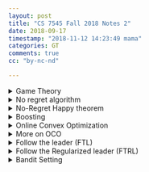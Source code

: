 ```yaml
---
layout: post
title: "CS 7545 Fall 2018 Notes 2"
date: 2018-09-17
timestamp: "2018-11-12 14:23:49 mama"
categories: GT
comments: true
cc: "by-nc-nd"

---
```


<details markdown="block"><summary>Game Theory </summary>

Def: A two player (finite strategy) game is given by a pair of matrices

$$
N \in \mathbb{R}^{n\times m}, M \in \mathbb{R}^{n\times m}
$$

where

$$
M_{i,j} = \text{payoff to player 1 if } p_1 \text{ selects action } i \text{ and } p_2 \text{ selects action } j
$$

Let's draw $$ M $$ here

$$
M = \begin{bmatrix}
  m_{1,1} & \cdots & m_{1,m} \\
  m_{2,1} & \cdots & m_{2,m} \\
  m_{3,1} & \cdots & m_{3,m} \\
  m_{4,1} & \cdots & m_{4,m} \\
  m_{5,1} & \cdots & m_{5,m} \\
  \vdots & \vdots & \vdots \\
  m_{n,1} & \cdots & m_{n,m} \\
\end{bmatrix}
$$

Note: $$ \textbf{p}^T M \textbf{q} $$ is the expected gain of player 1 if $$p_i$$ is probability of prayer 1 taking action $$i$$ and $$q_j$$ is the probability of player 2 taking action $$j$$


Def: A game is zero sum if

$$ N = -M $$

Def: A Nash equilibrium is a pair $$\widetilde{p} \in \Delta_n, \widetilde{q} \in \Delta_m, $$ s.t.

$$
\forall p \in \Delta_n, \widetilde{p}^T M \widetilde{q} \geq p^T M \widetilde{q}
$$


$$
\forall q \in \Delta_m, \widetilde{p}^TN\widetilde{q} \geq \widetilde{p}^TNq
$$

Nash's theorem: There exist a (possibly non-unique) Nash equilibrium for any 2-player game.

Von Neumann's min-max theorem:

$$ ∀M \in \mathbb{R}^{n× m}, \min_{p\in \Delta_n} \max_{q\in \Delta_m} p^T M q = \max_{q\in \Delta_m} \min_{p\in \Delta_n} p^T M q  $$

</details>

<details markdown="block"><summary>No regret algorithm</summary>

We say that an algorithm $$ \mathcal{A} $$ is no-regret if $$ \forall \ell_1 \ldots \ell_T \ldots \in [0,1] $$ with $$ \textbf{p}^t \in \Delta_n $$ chosen as $$ \textbf{p}^t \leftarrow \mathcal{A}(\ell_1,\ldots,\ell_{t-1}) $$

$$
\frac{1}{T} \left( \sum_{t=1}^T{\textbf{p}^t \cdot \boldsymbol{\ell}^t} - \min_{p\in \Delta_n}{\sum_{t=1}^{T}{\textbf{p} \cdot \boldsymbol{\ell}^t}} \right) = \epsilon_T = O(1)
$$

+ Observe:

  $$ \min_{p\in \Delta_n}{\sum_{t=1}^{T}{\textbf{p}^t \cdot \boldsymbol{\ell}_t}} = \min_{i=1\ldots n}{\sum_{t=1}^{T}{\textbf{e}_i \cdot \boldsymbol{\ell}^t}} $$

+ Note:

  + EWA is as no-regret algorithm with $$ \epsilon_T \leq \frac{\log N + \sqrt{2 T \log N}}{T} = \frac{\log N}{T} + \sqrt{\frac{2\log N}{T}} $$
  + No regret algorithm performs well even in worst case ( e.g. loss chosen against p )

</details>

<details markdown="block"><summary>No-Regret Happy theorem</summary>

  <!-- % M_{i,j} \in [0, 1] $$ (optional, required for EWA) -->

  + Let $$ M $$ be $$ \mathbb{R}^{n\times m},\,\, \mathcal{A} $$ be a no-regret algorithm.

  + For $$ t = 1 \ldots T $$,

    + $$ \textbf{p}^t $$ is chosen as $$ \mathcal{A}(\ell_1,\ldots,\ell_{t-1}), \text{ where } \ell_s = Mq_s (s = 1\ldots t-1) $$
    + $$ \textbf{q}^t $$ is chosen as $$ \textbf{q}^t = \operatorname*{argmax}_{\textbf{q}\in \Delta_m}{\textbf{p}^t \cdot \textbf{M} \textbf{q}}\;\;\;\; \text{ a.k.a.most adversary nature} $$

  + Q1: How happy is q

    $$
    \begin{aligned}
      \frac{1}{T}\sum_{t=1}^{T}{\textbf{p}^t \cdot \textbf{M} \textbf{q}^t } &= \frac{1}{T} \sum_{t=1}^{T}{\max_{\textbf{q}}\textbf{p}^t\cdot \textbf{M} \textbf{q}} \\
      &≥ \frac{1}{T}\max_{\textbf{q}}{\sum_{t=1}^{T}{(\textbf{p}^t \cdot \textbf{M} \textbf{q})}} \\
      &= \frac{1}{T}\max_{\textbf{q}}{\sum_{t=1}^{T}{(\textbf{p}^t)}} \cdot \textbf{M} \textbf{q} = \max_{\textbf{q}}{ \bar{\textbf{p}} } \cdot \textbf{M} \textbf{q} \\
      &≥ \min_{\textbf{p}}\max_{\textbf{q}} \textbf{p}\cdot \textbf{M} \textbf{q}
    \end{aligned}
    $$

  + Q2: How happy is p

    $$
    \begin{aligned}
      \frac{1}{T}\sum_{t=1}^{T}{\textbf{p}^t \cdot \textbf{M} \textbf{q}^t} &= \frac{1}{T}\sum_{t=1}^{T}{\textbf{p}^t \cdot \boldsymbol{\ell}^t} & \\
      &= \frac{1}{T}\min_{\textbf{p}}{\sum_{t=1}^{T}{\textbf{p}\cdot \boldsymbol{\ell}^t}} + \epsilon_T & \text{ by definition of no regret} \\
      &= \min_{\textbf{p}}{\frac{1}{T} \sum_{t=1}^{T}{\textbf{p} \cdot \textbf{M} \textbf{q}^t}} + \epsilon_T & \\
      &= \min_{\textbf{p}}{\textbf{p} \cdot \textbf{M} \bar{\textbf{q}}} + \epsilon_T & \\
      &≤ \max_{\textbf{q}} \min_{\textbf{p}} \textbf{p} \cdot \textbf{M} \textbf{q} + \epsilon_T
    \end{aligned}
    $$

  + To summarize:

  $$ \begin{aligned}
    \nu^*
    &= \min_{\textbf{p}}\max_{\textbf{q}} \textbf{p}\cdot \textbf{M} \textbf{q} \\
    &\leq \max_{\textbf{q}}{ \bar{\textbf{p}} } \cdot \textbf{M} \textbf{q} \\
    &\leq \frac{1}{T}\sum_{t=1}^{T}{\textbf{p}^t \cdot \textbf{M} \textbf{q}^t} \\
    &\leq \min_{\textbf{p}}{\textbf{p} \cdot \textbf{M} \bar{\textbf{q}}} + \epsilon_T \\
    &\leq \max_{\textbf{q}} \min_{\textbf{p}} \textbf{p} \cdot \textbf{M} \textbf{q} + \epsilon_T \\
    &= \nu^*+\epsilon_T
    \end{aligned}
  $$

  + Corollary:

    $$ \bar{\textbf{p}} $$ and $$ \overline{\textbf{q}} $$ are $$ \epsilon_T $$-optimal Nash eq.

</details>

<details markdown="block"><summary>Boosting</summary>

Given $$ \textbf{x}_1,\ldots,\textbf{x}_n \in \mathcal{X} $$, $$ \textbf{y}_1,\ldots, \textbf{y}_n \in \{0,1\} $$, Hypothesis class $$ H = \{ h_1,\ldots,h_m \} $$ where $$ h : \mathcal{X} \mapsto \{ -1, 1 \} $$

+ Weak Learner Assumption:

  $$ ∀ \textbf{p} \in \Delta_n,\, ∃ h \in H,\,\text{s.t. if } \textbf{x}_i \text{ show up with probability } p_i,\text{ then } $$

  $$ \operatorname{Pr}\{ h(\textbf{x}_i) \neq y_i \} \leq \frac{1}{2} - \frac{\gamma}{2},\;\; \gamma > 0 $$

  Which is:

  $$ ∀ \textbf{p} \in \Delta_n,\, ∃ h \in H,\,\text{s.t. } \sum_{i}{p_i\frac{y_ih(\textbf{x}_i) + 1}{2}} \leq \frac{1}{2} - \frac{\gamma}{2} $$

  Alternatively:

  $$ ∀ \textbf{p} \in \Delta_n,\, ∃ h \in H,\,\text{s.t. } \gamma \leq \sum_{i}{p_iy_ih(\textbf{x}_i)} $$

+ Strong Learning Assumption: exist $$ \textbf{q} \in \Delta_m $$, s.t. $$ ∀ i = 1\ldots n,\ $$

  $$
    \sum_{h\in H}{\textbf{q}_h \cdot h(\textbf{x}_i) y_i} > 0
  $$

+ Proof of $$ WLA \implies SLA $$

  Define $$ \textbf{M} \in \{ -1, 1 \}^{n×m} $$, $$ \textbf{M}_{i,j} = h_j(\textbf{x}_i)y_i $$, then

  $$ \sum_{i}{p_iy_ih_j(\textbf{x}_i)} = \textbf{p} \cdot \textbf{M} \textbf{e}_j $$

  WLA says for any $$ \textbf{p} $$ this is a $$j$$, we have

  $$ \gamma \leq \min_{\textbf{p} \in \Delta_n}{\textbf{p} \cdot \textbf{M} \textbf{e}_j} \leq \min_{\textbf{p} \in \Delta_n}\max_{\textbf{q} \in \Delta_n}{\textbf{p} \cdot \textbf{M} q} $$

  So

  $$ 0 < \gamma \leq \max_{\textbf{q} \in \Delta_n}\min_{\textbf{p} \in \Delta_n}{\textbf{p} \cdot \textbf{M} q} $$

  which is strong Learner assumption:

  $$ \exists q \in \Delta_n \text{ s.t. } 0 < \min_{\textbf{p} \in \Delta_n}{\textbf{p}^T \textbf{M} q} $$

+ How to find $$ \textbf{q} $$

  If we use a **no-regret algorithm** to learn p that **maximize** error of prediction (a.k.a minimizing $$\textbf{p⋅Mq}$$), and we choose $$\textbf{q}$$ according to $$\textbf{p}$$ to maximize $$\textbf{p⋅Mq}$$, then by no regret happy theorem

  $$ \gamma - \epsilon_T = \min_{\textbf{p}}\max_{\textbf{q}} \textbf{p}\cdot \textbf{M} \textbf{q} - \epsilon_T \leq \min_{\textbf{p}}{\textbf{p} \cdot \textbf{M} \overline{\textbf{q}}} $$

  So, whenever $$ \epsilon_T < \gamma, \overline{\textbf{q}} $$ is what we need.

+ Boosting by Majority Algorithm:

  We use EWA as the no-regret algorithm. (Note: EWA requires that $$\textbf{M} \in [0,1]^{n\times m}$$ but here $$ \textbf{M} \in \{-1,1\}^{n\times m}$$. the professor promise it will work somehow. My thought is that let $$\textbf{M}' = \frac{\textbf{M}+\textbf{1}}{2}$$, then $$ \textbf{p} \cdot \textbf{M}' \textbf{q} = \textbf{p} \cdot \frac{\textbf{M}+\textbf{1}}{2} \textbf{q} = \frac{1}{2} \textbf{p} \cdot \textbf{Mq} + \underbrace{\textbf{p} \cdot \textbf{1q}}_{=1!} $$, so optimal $$ \textbf{q} $$ for $$ \textbf{M}' $$ is also optimal for $$ \textbf{M} $$ )

  Let $$ T > \frac{2\log N}{\gamma^2} $$ (which somehow $$\epsilon_T < \gamma$$ at this point), $$ \textbf{w}^1 = 1$$, For $$ t = 1 \ldots T $$,
  Let

  $$
  \begin{aligned}
    \textbf{p}^t &= \frac{\textbf{w}^t}{\| \textbf{w}^t \|_1} & \\
    h_t &= \operatorname*{argmax}_{h\in \mathcal{H}}{\sum_{i=1}^{N}{\textbf{p}^t_ih(\textbf{x}_i)y_i}} & \text{ we should choose q to maximize } \textbf{p}\cdot \textbf{Mq} \\
    & &\text { but optimal value always happen at corner } \\
    & &\text { which is equivalent to choose best } h_t \\
    \textbf{w}^{t+1}_i &= \textbf{w}^t_i \exp{ \left( -\eta h_t(\textbf{x}_i)y_i \right) } &
  \end{aligned} $$

  Output $$ \overline{h_T} = \frac{1}{T}\sum_{t=1}^{T}{h_t} $$

</details>
<details markdown="block"><summary>Online Convex Optimization</summary>

+ Settings

  Let a set $$ \mathcal{K} \subset \mathbb{R}^d $$ be **convex** and **compact**.

  + For $$ t = 1\ldots T$$,

    + Algorithm select $$ \textbf{x}_t \in \mathcal{K} $$
    + Nature select ***convex function*** $$ f_t : \mathcal{K} \mapsto \mathbb{R} $$

  Let Regret be $$ \left(\sum_{1}^{T}{f_t(\textbf{x}_t)} \right) - \min_{\textbf{x}\in \mathcal{K}}{\sum_{t=1}^{T}{f_t(\textbf{x})}} $$

  + Note:

    + This is more general than experts setting (hedge setting)
    + e.g.: set $$ \mathcal{K} = \Delta_n,\, f_t(\textbf{x}) = \ell_t \cdot \textbf{x} $$

+ Online Gradient Descent Algorithm (OGD)

  + Define

    $$ \operatorname{Proj}_{\mathcal{K}}{x} = \operatorname*{argmin}_{y\in \mathcal{K}}{\|y-x\|_2} $$

    Note: $$ \forall \textbf{z} \in \mathcal{K}, \forall \textbf{y} $$:

    $$ \| \operatorname{Proj}(\textbf{y}) - z\|_2 \leq \|y-z\|_2 $$

  + OGD Algorithm

    Let $$ \textbf{x}_0 $$ be arbitrary $$ \textbf{x} \in \mathcal{K} $$,

    $$ \textbf{x}_{t+1} = \operatorname{Proj}_{\mathcal{K}}{x_t-\eta \nabla_t \text{ where } \nabla_t = \nabla f_t(\textbf{x}_t)} $$

  + Theorem

    Assume $$ \| \nabla f(\textbf{x}_t) \| \leq G,\, \|\textbf{x}_0 - \textbf{x}^* \| \leq D \,(\forall \textbf{x}^* \in \mathcal{K}) $$, then

    $$ \operatorname{Regret}_T(\text{OGD}) \leq GD\sqrt{T} $$

  + Proof

    Notice that

    $$ \begin{aligned}
      \frac{1}{2} \| \textbf{x}_{t+1} - \textbf{x}^* \|^2
      &= \frac{1}{2} \| \operatorname{Proj}_{\mathcal{K}}{\textbf{x}_t - \eta \nabla_t} - \textbf{x}^* \|^2 \\
      &\leq \frac{1}{2} \| \textbf{x}_t-\eta \nabla_t - \textbf{x}^* \|^2 \\
      &= \frac{1}{2} (\textbf{x}_t - \textbf{x}^* - \eta \nabla_t) \cdot (\textbf{x}_t - \textbf{x}^* - \eta \nabla_t) \\
      &= \frac{1}{2} \| \textbf{x}_t - \textbf{x}^* \|^2 + \frac{\eta^2}{2}\| \nabla_t\|^2 - \eta \nabla_t \cdot ( \textbf{x}_t - \textbf{x}^* ) \\
      & & \\
      \eta \nabla_t \cdot ( \textbf{x}_t - \textbf{x}^* )
      &\leq \frac{1}{2} \left( \| \textbf{x}_t - \textbf{x}^* \|^2 - \| \textbf{x}_{t+1} - \textbf{x}^* \|^2 \right) + \frac{\eta^2}{2}\| \nabla_t\|^2
    \end{aligned}$$

    Also notice that if $$ f $$ is convex, then $$ f(\textbf{x}^*) - f(\textbf{x}) \geq \nabla f(\textbf{x})(\textbf{x}^* - \textbf{x}) $$, so

    $$ \nabla_t \cdot ( \textbf{x}_t - \textbf{x}^* ) \geq f(\textbf{x}_t) - f(\textbf{x}^*) $$

    So

    $$ \begin{aligned}
      \operatorname{Regret}_T(\text{OGD}) &= \sum { f(\textbf{x}_t) - f(\textbf{x}^*) } \\
      &\leq \sum_{t=1}^{T} {\nabla_t \cdot ( \textbf{x}_t - \textbf{x}^* ) } \\
      &\leq \sum_{t=1}^{T} { \left( \frac{1}{2\eta} \left( \| \textbf{x}_t - \textbf{x}^* \|^2 - \| \textbf{x}_{t+1} - \textbf{x}^* \|^2 \right) + \frac{\eta}{2}\| \nabla_t\|^2 \right) } \\
      &\leq \sum_{t=1}^{T} { \frac{1}{2\eta} \left( \| \textbf{x}_t - \textbf{x}^* \|^2 - \| \textbf{x}_{t+1} - \textbf{x}^* \|^2 \right) } + \frac{\eta}{2} TG^2 \\
      &\leq \frac{1}{2\eta} \left( (\underbrace{\| \textbf{x}_1 - \textbf{x}^* \|^2}_{\leq D^2} + \underbrace{ - \| \textbf{x}_{T+1} - \textbf{x}^* \|^2 }_{\leq 0} \right) + \frac{\eta}{2} TG^2 \\
      &\leq \frac{1}{2\eta} D^2 + \frac{\eta}{2} TG^2 \\
    \end{aligned}$$

    Set $$ \eta = \frac{D}{G\sqrt{T}} $$, we have

    $$ \operatorname{Regret}_T(\text{OGD}) \leq DG\sqrt{T} $$

</details>

<details markdown="block"><summary>More on OCO</summary>

*[OCO]: Online Convex Optimization

+ {: .foldme } Convex optimization to OCO

  In this setting, we want to minimize a convex loss function $ f $ over a convex compact set $$ \mathcal{K} $$

  We use OCO.

  For $$ t = 1, \ldots, T $$, an algorithm choose $ x_t $,
  Nature then show $ f_t = f $ (a.k.a, always show the same loss function)  
  After $$T$$ round, output $$ \overline{x_T} = \frac{1}{T}\sum_{t=1}^{T}{x_t} $$

  + Claim:

    $$ f(\overline{x_t}) - \mathop{\operatorname{min}}_{x \in \mathcal{K}}{f(x)} \leq \frac{1}{T} \operatorname{Regret}_T $$

  + Proof: (easy)

    $$
    \begin{aligned}
      f(\overline{x_t})
      &\leq \frac{1}{T} \sum_{t=1}^{T}{f(x_t)} & \text{ by convexity} \\
      &= \frac{1}{T}\sum_{t=1}^{T}{f_t(x_t)} & \\
      &= \frac{1}{T} \left( \sum_{t=1}^{T}{f_t(x^*) } + \operatorname{Regret}_T \right) & \\
      &= \frac{1}{T} \left( \sum_{t=1}^{T}{f(x^*) } + \operatorname{Regret}_T \right) & \\
      &= f(x^*) + \frac{1}{T} \operatorname{Regret}_T &
    \end{aligned}
    $$

+ {: .foldme } Learning in stocastic setting

  Learning in stocastic setting can reduces to OCO

  In Stochastic learning setting, we want to find a parameter from a predefined parameter set to minimize the expected loss.
  (e.g., find a parameter of nerual network parameters to minimize classification errors)

  Under conditions of 1. loss function are convex, 2. parameter space is convex; this problem can be reduced to OCO.

  + Settings:

    Let $$ X,Y $$ be domain of data and set of labels.  
    Let $$ (X,Y) \sim D $$, which means that X,Y are generated i.i.d from distribution D. 
    Let $$ h_θ $$ be a hypothesis function that maps form $$ X $$ to $$Y$$ parameterized by $$ θ $$.  
    Let $$ \mathcal{H} $$ be the set of all $$ h $$, a.k.a, $$ \mathcal{H} = \{ h_θ \vert θ \in Θ \} $$  
    Let $$ \ell(h_θ, x, y) $$ be the loss if we use $$ h_θ $$ on point $$ (x,y) $$  
    Let $$ \ell(h_θ, x, y) $$ be convex in $$ θ $$ (In realistic scenarios, this may not always be true)

    Define Risk of $$θ$$:

    $$ \mathcal{L}(θ) = \mathop{\operatorname{\mathbb{E}}}_{(x,y)\sim D}{\ell(h_θ, x, y)} $$

    **Note: ** $$ \mathcal{L}(θ) $$ ** is convex!!**

    We want to find $$ \hat{θ} $$ from $$ T $$ data points (i.i.d from some distribution) s.t.

    $$
    \mathcal{L}(\hat{θ}) - \mathcal{L(θ^*)} \leq ε \\
    \text{where } θ^* = \mathop{\operatorname{min}}_{θ}{\mathcal{L}(θ)} \leq ε
    $$

  + Algorithm:

    For $$ t = 1,\ldots,T $$,  
    select $$ θ_t $$ using OCO,  
    then observe $$ (x_t, y_t) $$, (note: it is important not to observe $$(x_t, y_t)$$ in advance.  
    then set loss function $$ f_t(θ_t) = \ell(h_{θ_t}, x_t, y_t) $$,  
    then output $$ \hat{θ} = \frac{1}{T}\sum_{t=1}^{T}{θ_t} $$

    Can we say anything about $$\hat{θ}$$? No, because it is heavily dependent on specific $$x_1,y_1,\ldots,y_1,y_t$$

    We Can Only something about the Expectation of $$\hat{θ}$$


    We want to proof

    $$
    \mathop{\operatorname{\mathbb{E}}}_{(x_1, y_1), \ldots, (x_t, y_t) \sim D}{[\mathcal{L}(\hat{θ})]} - \mathcal{L}(θ^*) \leq \frac{1}{T} \mathop{\operatorname{\mathbb{E}}}_{(x_1, y_1), \ldots, (x_t, y_t) \sim D}{[\text{Regret}_T]}
    $$

    It is too long to write $${\displaystyle \mathop{\operatorname{\mathbb{E}}}_{(x_1, y_1), \ldots, (x_t, y_t) \sim D} }$$, Let's use the notation $$ {\displaystyle \mathop{\operatorname{\mathbb{E}}}_{all}} $$ 

  + Proof:

    $$
    \begin{aligned}
      \mathop{\operatorname{\mathbb{E}}}_{all}{\mathcal{L}(\hat{θ})}
      &= \mathop{\operatorname{\mathbb{E}}}_{all}{\mathcal{L}\left(\frac{1}{T}\sum_{t=1}^{T}{θ_t}\right)} \\
      &\leq \mathop{\operatorname{\mathbb{E}}}_{all}{\frac{1}{T} \sum_{t=1}^{T}{\mathcal{L} \left( θ_t \right)}} & \\
      &= \frac{1}{T} \sum_{t=1}^{T} \mathop{\operatorname{\mathbb{E}}}_{all}\mathop{\operatorname{\mathbb{E}}}_{(x,y)\sim D}{\ell(h_{θ_t}, x, y)} & \\
      &= \frac{1}{T} \sum_{t=1}^{T} \mathop{\operatorname{\mathbb{E}}}_{all}{\ell(h_{θ_t}, x_t, y_t)} & \text{ tricky part }\\
      &= \mathop{\operatorname{\mathbb{E}}}_{all}{\frac{1}{T} \sum_{t=1}^{T} \ell(h_{θ_t}, x_t, y_t)} & \text{} \\
      &= \mathop{\operatorname{\mathbb{E}}}_{all}{\frac{1}{T} \sum_{t=1}^{T} \left( \mathop{\operatorname{min}}_{θ}{\ell(h_{θ}, x_t, y_t)} + \mathop{\operatorname{Regret}_T} \right) } & \text{} \\
      &\leq \mathop{\operatorname{\mathbb{E}}}_{all}{\frac{1}{T} \sum_{t=1}^{T} \left( \ell(h_{θ^*}, x_t, y_t) + \mathop{\operatorname{Regret}_T} \right) } & \text{ for any }θ^* \\
      &= \mathcal{L}(θ^*) + \mathop{\operatorname{\mathbb{E}}}_{all}{\frac{1}{T} \mathop{\operatorname{Regret}_T} } & \text{} \\
    \end{aligned}
    $$

</details>

<details markdown="block"><summary>Follow the leader (FTL)</summary>

  *[FTL]: Follow the leader

  + Algorithm

    $$ x_t = \operatorname{arg}\min_{x\in K}{\sum_{s=1}^{t-1}{f_s(x)}} $$

    Claim:

    $$ \text{Regret} \leq \sum_{t=1}^{T}{f_t(x_t) - f_t(x_{t+1})} $$

    Proof By induction.

    + T = 1:

      $$ \text{Regret}_T(\text{FTL}) = f_1(x_1) - f_1(x_2) $$

    + T > 1

      $$
      \begin{aligned}
        \text{Regret}_T(\text{FTL})
        &= \sum_{t=1}^{T}{f_t(x_t) - \sum_{t=1}^{T}f_t(x_{T+1})} \\
        &= \sum_{t=1}^{T}{\left( f_t(x_t) - f_t(x_{T+1}) \right) } \\
        &= \sum_{t=1}^{T-1}{ \left( f_t(x_t) - f_t(x_{T+1}) \right) } + f_T(x_T) - f_T(x_{T+1}) \\
        &\leq \sum_{t=1}^{T-1}{ \left( f_t(x_t) - f_t(x_{T}) \right) } + f_T(x_T) - f_T(x_{T+1}) \\
        &= \mathop{\operatorname{Regret}_{T-1}} + f_T(x_T) - f_T(x_{T+1}) \\
        &\leq \sum_{t=1}^{T-1}{ \left( f_t(x_t) - f_t(x_{t+1}) \right) } + f_T(x_T) - f_T(x_{T+1}) \\
        &= \sum_{t=1}^{T}{ \left( f_t(x_t) - f_t(x_{t+1}) \right) } 
      \end{aligned}
      $$

  + {: .foldme } FTL example

    Data $ z_t $ reveal one by one.  
    Predict the $ \mu $.

    See [scribed lecture](/pdfs/GT2018FALL7545lec12_scribe_notes.pdf)

  + {: .foldme } Linear loss is harder:

    Let $$ \widetilde{f}_t(x) = \nabla_{x_t}f_t(x-x_t) + f_t(x_t) $$

    Note that:
    
    + $$ \widetilde{f}_t(x) = f_t(x_t) $$.
    + $$ \widetilde{f}_t(u) \leq f_t(u) $$
    + $$ \sum{ \left( f_t(x_t) - f_t(u) \right) \leq \sum { \left( \widetilde{f}_t(x_t) - \widetilde{f}_t(u) -  \right) } } $$.

    Hence, Linear loss is larger (harder)

  + {: .foldme } Bad performance (linear regret) in Linear loss

    Example:

    $$ X \in [-1, 1] $$, loss function

    $$
    f_t(X) = \begin{cases}
      \frac{1}{2}X & \text{ when } t=1 \\
      -X & t = 2,4,6,\ldots \\
      X & t = 3,5,7,\ldots
    \end{cases}
    $$
</details>

<details markdown="block"><summary>Follow the Regularized leader (FTRL)</summary>

  + {: .notfoldme } Follow the Regularized Leader (FTRL)

    *[FTRL]: Follow the Regularized Leader

    $$
      x_{t+1} = \mathop{\operatorname{argmin}}_{x\in \mathcal{K}}{\sum_{s=1}^{t}{\eta f_s(x) + R(x)}}
    $$

    Assume $$ f_s $$ is linear, which is the hardest case, let $$ f_s(x) $$ be $$ (g_s \cdot x) $$

    + Lemma: \eta g_t\cdot(x_t-u) = D_R(u, x_t) - D_R(u, x_{t+1}) + D_R(x_t, x_{t+1})

    + Proof: TODO

    + $$ \Other \Lemma \TODO $$.

</details>

<details markdown="block"><summary>Bandit Setting</summary>

  <!-- % Lecture 14 -->

  + Expert Setting: full info feedback:

    We know the loss function. a.k.a, we know what would happen if we chose another $$x_t$$

  + Bandit Setting: feedback limited to chosen action

    Protocal:

    We have n actions (called ***arms***), for t = 1 ... T, algorithm selects $$ i_t $$; Nature reveal $$ \ell_{i_t}^{t} $$ from unobserved $$\ell^{t} \in [0,1]^n$$

    + subsetting adversarial: $$ \ell^t $$ chosen arbitrarily, but in advance.
    + subsetting stochastic: $$ \ell^t_i \sim \mathcal{D}_i (i.i.d)$$

  + {: .foldme } EXP3 algorithm

    For adversarial settings.
    
    (Note this is different from the original paper)

    + Algorithm

      N: actions (also called arms); T: time, $$ \ell \in [0,1] $$: loss

      <pre id="EXP3-alg" class="render-pseudocode" style="display:none">
        \begin{algorithm}
        \caption{EXP3-Abernethy}
        \begin{algorithmic}
          \STATE $\boldsymbol{w}^0 = \boldsymbol{1}$ \COMMENT{Weight vector, N 1s}
          \FOR{$t = 1$ \TO $T$}
            \STATE $p_i^t = \frac{w_i^t}{\sum_{i=1}^{N}{w_i^t}}$
            \STATE $\text{Sample } I_t \sim \boldsymbol{p}^t$ \COMMENT{ Index at time t}
            \STATE $\text{Observe } \ell_{I_t}^t $
            \STATE $\text{Estimate } \hat{\boldsymbol{\ell}}^t = \begin{bmatrix} 0,0,\cdots,0,\frac{\ell^t_{I_t}}{p^t_{I_t}},0,\cdots,0 \end{bmatrix}^\top $
            \COMMENT {Note: \textbf{unbiased} estimate since $\mathop{\operatorname{\mathbb{E}}}{[\hat{\boldsymbol{\ell}}^t]} = \boldsymbol{\ell}^t$}
            \STATE $ \boldsymbol{w}^{t+1} = \boldsymbol{w}\, .* \exp {-\eta \hat{\boldsymbol{\ell}}^t } $ \COMMENT {element wise product, eq to $w_i^{t+1} = w_i^t e^{-\eta \ell_i^t}$}
          \ENDFOR
        \end{algorithmic}
        \end{algorithm}
      </pre>

    + {: .foldme open="" } Theorem: $$ \mathop{\operatorname{\mathbb{E}}}{[\sum_{t=1}^{T}{\ell_{i_t}^t - \ell_{i^*}^t}]} \leq \frac{\log n}{\eta} + \frac{\eta}{2}Tn $$

      Cookup potential:

      $$
      \Phi_t = - \frac{1}{\eta} \log \left( \sum_{i=1}^{N}{w^t_i} \right)
      $$

      Note in the following deduction, we reach time t. $$ \boldsymbol{w}^t $$ is fixed, hence $$ \Phi_{t} $$ is fixed. $$ \boldsymbol{\ell}^t $$ is unseen.
      $$ \Phi_{t+1} $$ is random variable. $$ w_i^{t+1} $$ are random variable. $$ \ell_i^t $$ are random variable.

      $$
      \begin{aligned}
        \Phi_{t+1} - \Phi_{t}
        &= - \frac{1}{\eta} \log \left( \frac{\sum_{i=1}^{N}{w_i^{t+1}}}{\sum_{i=1}^{N}{w_i^t}} \right) & \\
        &= - \frac{1}{\eta} \log \left( \frac{\sum_{i=1}^{N}{w_i^t \exp(-\eta \hat{\ell}_i^t)}}{\sum_{i=1}^{N}{w_i^t}} \right) & \\
        &= - \frac{1}{\eta} \log \left( \sum_{i=1}^{N}{\left(\frac{w_i^t}{\sum_{i=1}^{N}{w_i^t}}\right) \exp(-\eta \hat{\ell}_i^t)} \right) & \\
        &= - \frac{1}{\eta} \log \left( \sum_{i=1}^{N}{p^t_i \exp(-\eta \hat{\ell}_i^t)} \right) & \\
        &= - \frac{1}{\eta} \log \left( \mathop{\operatorname{\mathbb{E}}}{[\exp(-\eta \hat{\ell}^t)]} \right) & \\
        &\geq - \frac{1}{\eta} \log \left( \mathop{\operatorname{\mathbb{E}}}{[1 -\eta \hat{\ell}^t + \frac{1}{2} (\eta \hat{\ell}^t)^2] } \right) & e^{-x} \leq 1 - x + \frac{1}{2}x^2 \text{ when } x\geq 0 \\
        &= - \frac{1}{\eta} \log \left( \mathop{1 - \operatorname{\mathbb{E}}}{[ \eta \hat{\ell}^t - \frac{1}{2} (\eta \hat{\ell}^t)^2] } \right) & \\
        &\geq \frac{1}{\eta} \mathop{\operatorname{\mathbb{E}}}{[ \eta \hat{\ell}^t - \frac{1}{2} (\eta \hat{\ell}^t)^2] } & \log(1-x)\leq -x \\
        &= \mathop{\operatorname{\mathbb{E}}}{[ \hat{\ell}^t - \eta \frac{1}{2} ( \hat{\ell}^t)^2] } & \\
        &= \sum_{i=1}^{N}{p_i^t} \hat{\ell}_i^t - \eta \frac{1}{2} \sum_{i=1}^{N}{p_i^t} ( \hat{\ell}_i^t)^2 & \\
      \end{aligned}
      $$

      All the way we set up $$ \hat{\ell}_i^t $$ is to make it unbiased, so we can take expectation (on arms we pull) at time t)

      $$
      \begin{aligned}
        \mathop{\operatorname{\mathbb{E}}}_{I_t \sim \boldsymbol{p}^t}{[\Phi_{t+1} - \Phi_{t} \vert I_{1}, I_{2}, \ldots, I_{t-1}]}
        &\geq \mathop{\operatorname{\mathbb{E}}} [\sum_{i=1}^{N}{p_i^t} \hat{\ell}_i^t - \eta \frac{1}{2} \sum_{i=1}^{N}{p_i^t} ( \hat{\ell}_i^t)^2] \\
        &= \sum_{i=1}^{N}{p_i^t} \mathop{\operatorname{\mathbb{E}}}[\hat{\ell}_i^t] - \eta \frac{1}{2} \sum_{i=1}^{N}{p_i^t} \mathop{\operatorname{\mathbb{E}}}[(\hat{\ell}_i^t)^2] \\
        &= \sum_{i=1}^{N}{p_i^t} \ell_i^t - \eta \frac{1}{2} \sum_{i=1}^{N}{p_i^t} \frac{ (\ell_i^t)^2 }{p_i^t} \\
        &= \boldsymbol{p}^t \cdot \boldsymbol{\ell}^t - \eta \frac{1}{2} \sum_{i=1}^{N}{ (\ell_i^t)^2 } \\
        &\leq \boldsymbol{p}^t \cdot \boldsymbol{\ell}^t - \eta \frac{1}{2} N \\
      \end{aligned}
      $$

      Now given all real loss up to time T, that is $$ \ell^1, \ldots, \ell^T $$, the EXP3 algorithm generate a serie of action $$ i_1, \ldots, i_T $$.

      Once real loss is given, each serie is generated by a specific probability. Think it as a tree. So

      $$
      \begin{aligned}
        & \mathop{\operatorname{\mathbb{E}}}_{(i_1,\ldots,i_T) \in \{1\ldots N\}^T}{[\Phi_{T+1} - \Phi_1 \vert (i_1,\ldots,i_T)]} \\
        &= \mathop{\operatorname{\mathbb{E}}}_{(i_1,\ldots,i_T) \in \{1\ldots N\}^T}{[\Phi_{T+1} - \Phi_{T} + \Phi_T - \Phi_1 \vert (i_1,\ldots,i_T)]}\\
        &= \mathop{\operatorname{\mathbb{E}}}_{(i_1,\ldots,i_T) \in \{1\ldots N\}^T}{[(\Phi_{T+1} - \Phi_{T} \vert (i_1,\ldots,i_T))]} + \mathop{\operatorname{\mathbb{E}}}_{(i_1,\ldots,i_T) \in \{1\ldots N\}^T}{[\Phi_T - \Phi_1 \vert (i_1,\ldots,i_T)]}\\
        &= \mathop{\operatorname{\mathbb{E}}}_{(i_1,\ldots,i_{T-1}) \in \{1\ldots N\}^{T-1}}{\left[\mathop{\operatorname{\mathbb{E}}}_{i_T}[(\Phi_{T+1} - \Phi_{T} \vert (i_1,\ldots,i_{T-1}))]\right]} + \mathop{\operatorname{\mathbb{E}}}_{(i_1,\ldots,i_{T-1}) \in \{1\ldots N\}^{T-1}}{[\Phi_T - \Phi_1 \vert (i_1,\ldots,i_{T-1})]}\\
        &= \text{recursive} \\
        &\geq \mathop{\operatorname{\mathbb{E}}}_{(i_1,\ldots,i_{T-1}) \in \{1\ldots N\}^{T-1}}{[(\boldsymbol{p}^T \cdot \boldsymbol{\ell}^T - \eta \frac{1}{2} N)]} + \text{...omitted} \\
        &= \mathop{\operatorname{\mathbb{E}}}_{(i_1,\ldots,i_{T}) \in \{1\ldots N\}^{T}}{\left[\sum_{t=1}^{T}{\ell^t_{i^t}} - \eta \frac{1}{2} N\right]} \\
        &=  - \eta \frac{NT}{2} + \mathop{\operatorname{\mathbb{E}}}_{(i_1,\ldots,i_{T}) \in \{1\ldots N\}^{T}}{\left[\sum_{t=1}^{T}{\ell^t_{i^t}}\right]} \\
      \end{aligned}
      $$


      Moreover, We have

      $$
      \mathop{\operatorname{\mathbb{E}}}{ \left[ \Phi_{T+1} - \Phi_1 \right] } \leq \sum_{t=1}^{T}{\ell_i^t} + \frac{\log N}{\eta} \,\,\,\, \text{ for all } i = 1 \ldots N
      $$

      Why: the second term is by definition $$ -\frac{1}{\eta} N $$. The first term is 

      $$
      \begin{aligned}
        \mathop{\operatorname{\mathbb{E}}}_{(i_1,\ldots,i_T) \in \{1\ldots N\}^T}{\Phi_{T+1}}
        &= \mathop{\operatorname{\mathbb{E}}}_{(i_1,\ldots,i_T) \in \{1\ldots N\}^T}{-\frac{1}{\eta} \log { \left( \sum_{i=1}^{N}{w_i^T} \right) }} & \text{ random var is } w_i^T \\
        &\leq -\frac{1}{\eta} \mathop{\operatorname{\mathbb{E}}}_{(i_1,\ldots,i_T) \in \{1\ldots N\}^T}{ \log { \left( \sum_{i=i^*}^{i^*}{w_i^T} \right) }} & \\
        &= -\frac{1}{\eta} \mathop{\operatorname{\mathbb{E}}}_{(i_1,\ldots,i_T) \in \{1\ldots N\}^T}{ \log { \left( {w_{i^*}^{T-1} \exp (- \eta \hat{\ell}^T_{i^*})} \right) }} & \\
        &= -\frac{1}{\eta} \mathop{\operatorname{\mathbb{E}}}_{(i_1,\ldots,i_T) \in \{1\ldots N\}^T}{ (- \eta \hat{\ell}^T_{i^*}) + \log { \left( {w_{i^*}^{T-1} } \right) }} & \\
        &= {\ell}^T_{i^*} - \frac{1}{\eta} \mathop{\operatorname{\mathbb{E}}}_{(i_1,\ldots,i_T) \in \{1\ldots N\}^T}{ \log { \left( {w_{i^*}^{T-1} } \right) }} & \\
        &= \text{ recursive} \\
        &= \sum_{t=1}^{T}{ {\ell}^t_{i^*}}
      \end{aligned}
      $$


      To combine

      $$
      \mathop{\operatorname{\mathbb{E}}}{ \left[ \mathop{\operatorname{Regret}_T} \right] } = \mathop{\operatorname{\mathbb{E}}}_{(i_1,\ldots,i_{T}) \in \{1\ldots N\}^{T}}{\left[\sum_{t=1}^{T}{\ell^t_{i^t}}\right]} - \sum_{t=1}^{T}{\ell_i^t} \leq \eta \frac{NT}{2} + \frac{\log n}{\eta}
      $$


  + UCB algorithm

    For stochastic settings.




      
</details>
